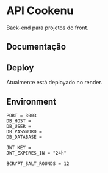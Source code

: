 # API Cookenu

Back-end para projetos do front.

## Documentação

## Deploy

Atualmente está deployado no render.

## Environment

```
PORT = 3003
DB_HOST = 
DB_USER = 
DB_PASSWORD = 
DB_DATABASE = 

JWT_KEY = 
JWT_EXPIRES_IN = "24h"

BCRYPT_SALT_ROUNDS = 12
```
